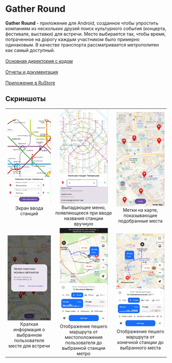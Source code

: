 # Gather Round

**Gather Round** - приложение для Android, созданное чтобы упростить компаниям из нескольких друзей поиск культурного
события (концерта, фестиваля, выставки) для встречи. Место выбирается так, чтобы время, потраченное на
дорогу каждым участником было примерно одинаковым. В качестве транспорта рассматривается метрополитен
как самый доступный.
\
\
[Основная директория с кодом](https://github.com/ivanz851/GatherRound/tree/main/app/app/src/main/java/app/gatherround)
\
\
[Отчеты и документация](https://github.com/ivanz851/GatherRound/tree/main/documentation)
\
\
[Приложение в RuStore](https://www.rustore.ru/catalog/app/app.gatherround)

## Скриншоты

<table>
  <tr>
    <td align="center">
      <img src="https://raw.githubusercontent.com/ivanz851/GatherRound/main/media/1.png" width="150"/><br/>Экран
ввода станций
    </td>
    <td align="center">
      <img src="https://raw.githubusercontent.com/ivanz851/GatherRound/main/media/2.png" width="150"/><br/>Выпадающее меню, появляющееся при вводе названия
станции вручную
    </td>
    <td align="center">
      <img src="https://raw.githubusercontent.com/ivanz851/GatherRound/main/media/3.png" width="150"/><br/>Метки
на карте, показывающие
подобранные места
    </td>
  </tr>
  <tr>
    <td align="center">
      <img src="https://raw.githubusercontent.com/ivanz851/GatherRound/main/media/4.png" width="150"/><br/>Краткая информация о выбранном пользователе месте для встречи
    </td>
    <td align="center">
      <img src="https://raw.githubusercontent.com/ivanz851/GatherRound/main/media/5.png" width="150"/><br/>Отображение пешего маршрута
от местоположения пользователя до выбранной
станции метро
    </td>
    <td align="center">
      <img src="https://raw.githubusercontent.com/ivanz851/GatherRound/main/media/6.png" width="150"/><br/>Отображение пешего маршрута от конечной станции до
выбранного места
    </td>
  </tr>
</table>

